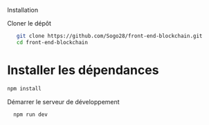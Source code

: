 Installation

Cloner le dépôt

   ```bash
      git clone https://github.com/Sogo28/front-end-blockchain.git
      cd front-end-blockchain
   ```

# Installer les dépendances

  ```bash
  npm install
  ```

Démarrer le serveur de développement
```bash
  npm run dev
  ```

